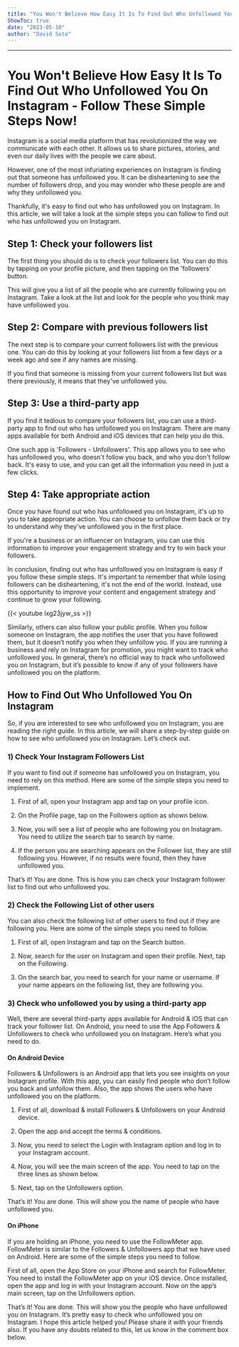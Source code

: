 ```yaml
---
title: "You Won't Believe How Easy It Is To Find Out Who Unfollowed You On Instagram - Follow These Simple Steps Now!"
ShowToc: true 
date: "2023-05-10"
author: "David Soto"
---
```

*****
# You Won't Believe How Easy It Is To Find Out Who Unfollowed You On Instagram - Follow These Simple Steps Now!

Instagram is a social media platform that has revolutionized the way we communicate with each other. It allows us to share pictures, stories, and even our daily lives with the people we care about.

However, one of the most infuriating experiences on Instagram is finding out that someone has unfollowed you. It can be disheartening to see the number of followers drop, and you may wonder who these people are and why they unfollowed you.

Thankfully, it's easy to find out who has unfollowed you on Instagram. In this article, we will take a look at the simple steps you can follow to find out who has unfollowed you on Instagram.

## Step 1: Check your followers list

The first thing you should do is to check your followers list. You can do this by tapping on your profile picture, and then tapping on the 'followers' button.

This will give you a list of all the people who are currently following you on Instagram. Take a look at the list and look for the people who you think may have unfollowed you.

## Step 2: Compare with previous followers list

The next step is to compare your current followers list with the previous one. You can do this by looking at your followers list from a few days or a week ago and see if any names are missing.

If you find that someone is missing from your current followers list but was there previously, it means that they've unfollowed you.

## Step 3: Use a third-party app

If you find it tedious to compare your followers list, you can use a third-party app to find out who has unfollowed you on Instagram. There are many apps available for both Android and iOS devices that can help you do this.

One such app is 'Followers - Unfollowers'. This app allows you to see who has unfollowed you, who doesn't follow you back, and who you don't follow back. It's easy to use, and you can get all the information you need in just a few clicks.

## Step 4: Take appropriate action

Once you have found out who has unfollowed you on Instagram, it's up to you to take appropriate action. You can choose to unfollow them back or try to understand why they've unfollowed you in the first place.

If you're a business or an influencer on Instagram, you can use this information to improve your engagement strategy and try to win back your followers.

In conclusion, finding out who has unfollowed you on Instagram is easy if you follow these simple steps. It's important to remember that while losing followers can be disheartening, it's not the end of the world. Instead, use this opportunity to improve your content and engagement strategy and continue to grow your following.

{{< youtube lxg23jyw_ss >}} 



Similarly, others can also follow your public profile. When you follow someone on Instagram, the app notifies the user that you have followed them, but it doesn’t notify you when they unfollow you.
If you are running a business and rely on Instagram for promotion, you might want to track who unfollowed you. In general, there’s no official way to track who unfollowed you on Instagram, but it’s possible to know if any of your followers have unfollowed you on the platform.

 
## How to Find Out Who Unfollowed You On Instagram


So, if you are interested to see who unfollowed you on Instagram, you are reading the right guide. In this article, we will share a step-by-step guide on how to see who unfollowed you on Instagram. Let’s check out.

 
### 1) Check Your Instagram Followers List


If you want to find out if someone has unfollowed you on Instagram, you need to rely on this method. Here are some of the simple steps you need to implement.
1. First of all, open your Instagram app and tap on your profile icon.

2. On the Profile page, tap on the Followers option as shown below.

3. Now, you will see a list of people who are following you on Instagram. You need to utilize the search bar to search by name.

4. If the person you are searching appears on the Follower list, they are still following you. However, if no results were found, then they have unfollowed you.

That’s it! You are done. This is how you can check your Instagram follower list to find out who unfollowed you.

 
### 2) Check the Following List of other users


You can also check the following list of other users to find out if they are following you. Here are some of the simple steps you need to follow.
1. First of all, open Instagram and tap on the Search button.

2. Now, search for the user on Instagram and open their profile. Next, tap on the Following.

3. On the search bar, you need to search for your name or username. If your name appears on the following list, they are following you.


 
### 3) Check who unfollowed you by using a third-party app


Well, there are several third-party apps available for Android & iOS that can track your follower list. On Android, you need to use the App Followers & Unfollowers to check who unfollowed you on Instagram. Here’s what you need to do.

 
#### On Android Device


Followers & Unfollowers is an Android app that lets you see insights on your Instagram profile. With this app, you can easily find people who don’t follow you back and unfollow them. Also, the app shows the users who have unfollowed you on the platform.
1. First of all, download & install Followers & Unfollowers on your Android device.

2. Open the app and accept the terms & conditions.

3. Now, you need to select the Login with Instagram option and log in to your Instagram account.

4. Now, you will see the main screen of the app. You need to tap on the three lines as shown below.

5. Next, tap on the Unfollowers option.

That’s it! You are done. This will show you the name of people who have unfollowed you.

 
#### On iPhone


If you are holding an iPhone, you need to use the FollowMeter app. FollowMeter is similar to the Followers & Unfollowers app that we have used on Android. Here are some of the simple steps you need to follow.


 

First of all, open the App Store on your iPhone and search for FollowMeter.
You need to install the FollowMeter app on your iOS device.
Once installed, open the app and log in with your Instagram account.
Now on the app’s main screen, tap on the Unfollowers option.



That’s it! You are done. This will show you the people who have unfollowed you on Instagram.
It’s pretty easy to check who unfollowed you on Instagram. I hope this article helped you! Please share it with your friends also. If you have any doubts related to this, let us know in the comment box below.





